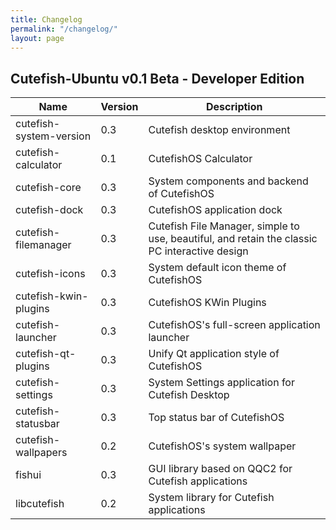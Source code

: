 ```yaml
---
title: Changelog
permalink: "/changelog/"
layout: page
---
```


## **Cutefish-Ubuntu v0.1 Beta - Developer Edition**

| Name                      | Version | Description                                                                                   |
|---------------------------|---------|-----------------------------------------------------------------------------------------------|
| cutefish-system-version   |   0.3   | Cutefish desktop environment                                                                  |
| cutefish-calculator       |   0.1   | CutefishOS Calculator                                                                         |
| cutefish-core             |   0.3   | System components and backend of CutefishOS                                                   |
| cutefish-dock             |   0.3   | CutefishOS application dock                                                                   |
| cutefish-filemanager      |   0.3   | Cutefish File Manager, simple to use, beautiful, and retain the classic PC interactive design |
| cutefish-icons            |   0.3   | System default icon theme of CutefishOS                                                       |
| cutefish-kwin-plugins     |   0.3   | CutefishOS KWin Plugins                                                                       |
| cutefish-launcher         |   0.3   | CutefishOS's full-screen application launcher                                                 |
| cutefish-qt-plugins       |   0.3   | Unify Qt application style of CutefishOS                                                      |
| cutefish-settings         |   0.3   | System Settings application for Cutefish Desktop                                              |
| cutefish-statusbar        |   0.3   | Top status bar of CutefishOS                                                                  |
| cutefish-wallpapers       |   0.2   | CutefishOS's system wallpaper                                                                 |
| fishui                    |   0.3   | GUI library based on QQC2 for Cutefish applications                                           |
| libcutefish               |   0.2   | System library for Cutefish applications                                                      |
